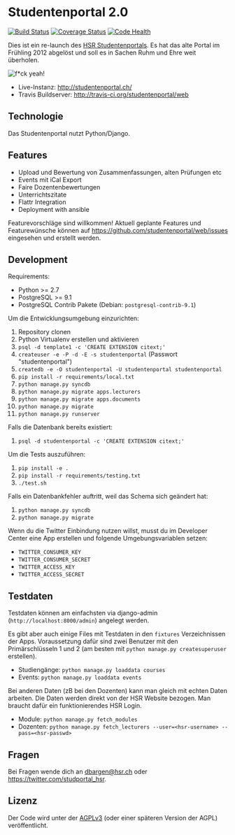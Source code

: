 Studentenportal 2.0
===================

[![Build Status](https://secure.travis-ci.org/studentenportal/web.png?branch=master)](http://travis-ci.org/studentenportal/web)
[![Coverage Status](https://coveralls.io/repos/studentenportal/web/badge.png?branch=master)](https://coveralls.io/r/studentenportal/web)
[![Code Health](https://landscape.io/github/studentenportal/web/master/landscape.png)](https://landscape.io/github/studentenportal/web/master)

Dies ist ein re-launch des [HSR Studentenportals](http://studentenportal.ch).
Es hat das alte Portal im Frühling 2012 abgelöst und soll es in Sachen Ruhm und
Ehre weit überholen.

![f\*ck yeah!](http://s3.amazonaws.com/kym-assets/entries/icons/original/000/001/987/fyeah.jpg)

 * Live-Instanz: http://studentenportal.ch/
 * Travis Buildserver: http://travis-ci.org/studentenportal/web


Technologie
-----------

Das Studentenportal nutzt Python/Django.


Features
--------

 - Upload und Bewertung von Zusammenfassungen, alten Prüfungen etc
 - Events mit iCal Export
 - Faire Dozentenbewertungen
 - Unterrichtszitate
 - Flattr Integration
 - Deployment with ansible

Featurevorschläge sind willkommen! Aktuell geplante Features und Featurewünsche
können auf https://github.com/studentenportal/web/issues eingesehen und
erstellt werden.


Development
-----------

Requirements:

 - Python >= 2.7
 - PostgreSQL >= 9.1
 - PostgreSQL Contrib Pakete (Debian: `postgresql-contrib-9.1`)


Um die Entwicklungsumgebung einzurichten:

 1. Repository clonen
 2. Python Virtualenv erstellen und aktivieren
 3. `psql -d template1 -c 'CREATE EXTENSION citext;'`
 4. `createuser -e -P -d -E -s studentenportal` (Passwort "studentenportal")
 5. `createdb -e -O studentenportal -U studentenportal studentenportal`
 6. `pip install -r requirements/local.txt`
 7. `python manage.py syncdb`
 8. `python manage.py migrate apps.lecturers`
 8. `python manage.py migrate apps.documents`
 9. `python manage.py migrate`
 10. `python manage.py runserver`


Falls die Datenbank bereits existiert:

 1. `psql -d studentenportal -c 'CREATE EXTENSION citext;'`


Um die Tests auszuführen:

 1. `pip install -e .`
 2. `pip install -r requirements/testing.txt`
 3. `./test.sh`


Falls ein Datenbankfehler auftritt, weil das Schema sich geändert hat:

 1. `python manage.py syncdb`
 2. `python manage.py migrate`

Wenn du die Twitter Einbindung nutzen willst, musst du im Developer Center eine
App erstellen und folgende Umgebungsvariablen setzen:

 - `TWITTER_CONSUMER_KEY`
 - `TWITTER_CONSUMER_SECRET`
 - `TWITTER_ACCESS_KEY`
 - `TWITTER_ACCESS_SECRET`


Testdaten
---------

Testdaten können am einfachsten via django-admin
(`http://localhost:8000/admin`) angelegt werden.

Es gibt aber auch einige Files mit Testdaten in den
`fixtures` Verzeichnissen der Apps. Voraussetzung dafür sind zwei Benutzer mit den
Primärschlüsseln 1 und 2 (am besten mit `python manage.py createsuperuser`
erstellen).

 * Studiengänge: `python manage.py loaddata courses`
 * Events: `python manage.py loaddata events`

Bei anderen Daten (zB bei den Dozenten) kann man gleich mit echten Daten
arbeiten. Die Daten werden direkt von der HSR Website bezogen. Man braucht
dafür ein funktionierendes HSR Login.

 * Module: `python manage.py fetch_modules`
 * Dozenten: `python manage.py fetch_lecturers --user=<hsr-username> --pass=<hsr-passwd>`


Fragen
------

Bei Fragen wende dich an dbargen@hsr.ch oder https://twitter.com/studportal_hsr.


Lizenz
------

Der Code wird unter der [AGPLv3](http://www.gnu.org/licenses/agpl-3.0.html)
(oder einer späteren Version der AGPL) veröffentlicht.
